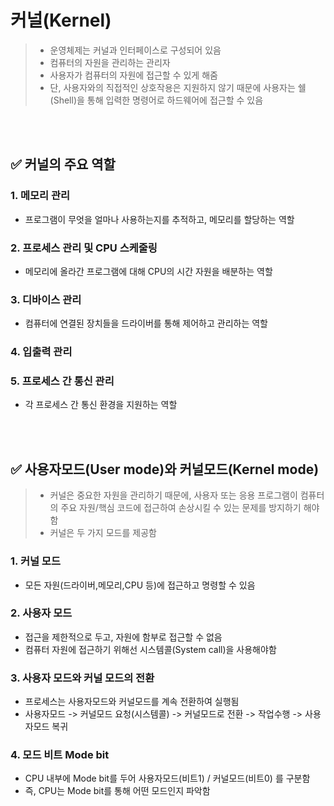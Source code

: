# 커널(Kernel)
> - 운영체제는 커널과 인터페이스로 구성되어 있음<br>
> - 컴퓨터의 자원을 관리하는 관리자<br>
> - 사용자가 컴퓨터의 자원에 접근할 수 있게 해줌<br>
> - 단, 사용자와의 직접적인 상호작용은 지원하지 않기 때문에 사용자는 쉘(Shell)을 통해 입력한 명령어로 하드웨어에 접근할 수 있음

<br>
<br>

## ✅ 커널의 주요 역할

### 1. 메모리 관리 
- 프로그램이 무엇을 얼마나 사용하는지를 추적하고, 메모리를 할당하는 역할
  
### 2. 프로세스 관리 및 CPU 스케줄링
- 메모리에 올라간 프로그램에 대해 CPU의 시간 자원을 배분하는 역할
  
### 3. 디바이스 관리
- 컴퓨터에 연결된 장치들을 드라이버를 통해 제어하고 관리하는 역할

### 4. 입출력 관리 

### 5. 프로세스 간 통신 관리
- 각 프로세스 간 통신 환경을 지원하는 역할


<br>
<br>

  
## ✅ 사용자모드(User mode)와 커널모드(Kernel mode)
> - 커널은 중요한 자원을 관리하기 때문에, 사용자 또는 응용 프로그램이 컴퓨터의 주요 자원/핵심 코드에 접근하여 손상시킬 수 있는 문제를 방지하기 해야함 <br>
> - 커널은 두 가지 모드를 제공함
  
### 1. 커널 모드
- 모든 자원(드라이버,메모리,CPU 등)에 접근하고 명령할 수 있음

### 2. 사용자 모드	
- 접근을 제한적으로 두고, 자원에 함부로 접근할 수 없음
- 컴퓨터 자원에 접근하기 위해선 시스템콜(System call)을 사용해야함

### 3. 사용자 모드와 커널 모드의 전환
- 프로세스는 사용자모드와 커널모드를 계속 전환하여 실행됨
- 사용자모드 -> 커널모드 요청(시스템콜) -> 커널모드로 전환 -> 작업수행 -> 사용자모드 복귀

### 4. 모드 비트 Mode bit
- CPU 내부에 Mode bit를 두어 사용자모드(비트1) / 커널모드(비트0) 를 구분함
- 즉, CPU는 Mode bit를 통해 어떤 모드인지 파악함

